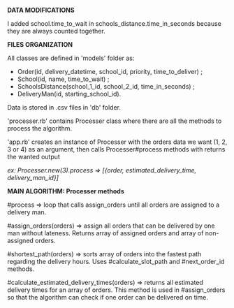 
**DATA MODIFICATIONS**

I added school.time_to_wait in schools_distance.time_in_seconds because they are always counted together.

**FILES ORGANIZATION**

All classes are defined in 'models' folder as:
  - Order(id, delivery_datetime, school_id, priority, time_to_deliver) ;
  - School(id, name, time_to_wait) ;
  - SchoolsDistance(school_1_id, school_2_id, time_in_seconds) ;
  - DeliveryMan(id, starting_school_id).

Data is stored in .csv files in 'db' folder.

'processer.rb' contains Processer class where there are all the methods to process the algorithm.

'app.rb' creates an instance of Processer with the orders data we want (1, 2, 3 or 4) as an argument, then calls Processer#process methods with returns the wanted output

*ex: Processer.new(3).process => [{order, estimated_delivery_time, delivery_man_id}]*

**MAIN ALGORITHM: Processer methods**

  #process => loop that calls assign_orders until all orders are assigned to a delivery man.

  #assign_orders(orders) => assign all orders that can be delivered by one man without lateness. Returns array of assigned orders and array of non-assigned orders.

  #shortest_path(orders) => sorts array of orders into the fastest path regarding the delivery hours. Uses #calculate_slot_path and #next_order_id methods.

  #calculate_estimated_delivery_times(orders) => returns all estimated delivery times for an array of orders. This method is used in #assign_orders so that the algorithm can check if one order can be delivered on time.
